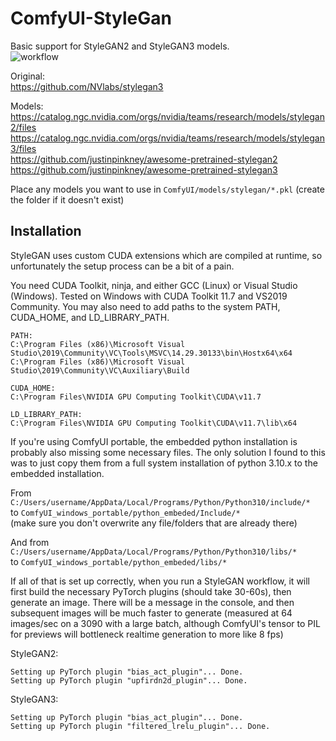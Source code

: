 # ComfyUI-StyleGan

Basic support for StyleGAN2 and StyleGAN3 models.  
![workflow](https://raw.githubusercontent.com/spacepxl/ComfyUI-StyleGan/main/workflow.png)

Original:  
https://github.com/NVlabs/stylegan3

Models:  
https://catalog.ngc.nvidia.com/orgs/nvidia/teams/research/models/stylegan2/files  
https://catalog.ngc.nvidia.com/orgs/nvidia/teams/research/models/stylegan3/files  
https://github.com/justinpinkney/awesome-pretrained-stylegan2
https://github.com/justinpinkney/awesome-pretrained-stylegan3

Place any models you want to use in `ComfyUI/models/stylegan/*.pkl` (create the folder if it doesn't exist)

## Installation

StyleGAN uses custom CUDA extensions which are compiled at runtime, so unfortunately the setup process can be a bit of a pain.

You need CUDA Toolkit, ninja, and either GCC (Linux) or Visual Studio (Windows). Tested on Windows with CUDA Toolkit 11.7 and VS2019 Community. You may also need to add paths to the system PATH, CUDA_HOME, and LD_LIBRARY_PATH.

```
PATH:
C:\Program Files (x86)\Microsoft Visual Studio\2019\Community\VC\Tools\MSVC\14.29.30133\bin\Hostx64\x64
C:\Program Files (x86)\Microsoft Visual Studio\2019\Community\VC\Auxiliary\Build

CUDA_HOME:
C:\Program Files\NVIDIA GPU Computing Toolkit\CUDA\v11.7

LD_LIBRARY_PATH:
C:\Program Files\NVIDIA GPU Computing Toolkit\CUDA\v11.7\lib\x64
```

If you're using ComfyUI portable, the embedded python installation is probably also missing some necessary files. The only solution I found to this was to just copy them from a full system installation of python 3.10.x to the embedded installation.

From `C:/Users/username/AppData/Local/Programs/Python/Python310/include/*`  
to `ComfyUI_windows_portable/python_embeded/Include/*`  
(make sure you don't overwrite any file/folders that are already there)

And from `C:/Users/username/AppData/Local/Programs/Python/Python310/libs/*`  
to `ComfyUI_windows_portable/python_embeded/libs/*`

If all of that is set up correctly, when you run a StyleGAN workflow, it will first build the necessary PyTorch plugins (should take 30-60s), then generate an image. There will be a message in the console, and then subsequent images will be much faster to generate (measured at 64 images/sec on a 3090 with a large batch, although ComfyUI's tensor to PIL for previews will bottleneck realtime generation to more like 8 fps)

StyleGAN2:  
```
Setting up PyTorch plugin "bias_act_plugin"... Done.
Setting up PyTorch plugin "upfirdn2d_plugin"... Done.
```
StyleGAN3:  
```
Setting up PyTorch plugin "bias_act_plugin"... Done.
Setting up PyTorch plugin "filtered_lrelu_plugin"... Done.
```  
